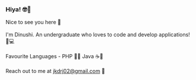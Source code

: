 ### Hiya! 🤓👋

<!--
**DinushiJayasekara/DinushiJayasekara** is a ✨ _special_ ✨ repository because its `README.md` (this file) appears on your GitHub profile.

Here are some ideas to get you started:

- 🔭 I’m currently working on ...
- 🌱 I’m currently learning ...
- 👯 I’m looking to collaborate on ...
- 🤔 I’m looking for help with ...
- 💬 Ask me about ...
- 📫 How to reach me: ...
- 😄 Pronouns: ...
- ⚡ Fun fact: ...
-->

Nice to see you here 🤗 <br><br>
I'm Dinushi. An undergraduate who loves to code and develop applications!👻💻 <br><br>
Favourite Languages - PHP 🐘💙 Java ☕💚 <br> <br>
Reach out to me at jkdrj02@gmail.com 🖤
